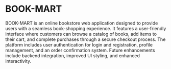 # BOOK-MART
BOOK-MART is an online bookstore web application designed to provide users with a seamless book-shopping experience. It features a user-friendly interface where customers can browse a catalog of books, add items to their cart, and complete purchases through a secure checkout process. The platform includes user authentication for login and registration, profile management, and an order confirmation system. Future enhancements include backend integration, improved UI styling, and enhanced interactivity.
